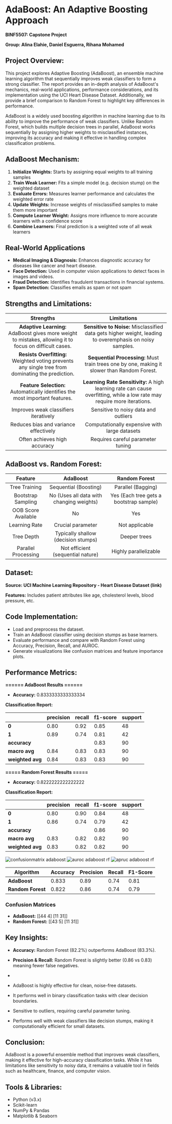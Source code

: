 # **AdaBoost: An Adaptive Boosting Approach**
**BINF5507: Capstone Project**

**Group: Alina Elahie,	Daniel Esguerra,	Rihana Mohamed**

## **Project Overview:**
This project explores Adaptive Boosting (AdaBoost), an ensemble machine learning algorithm that sequentially improves weak classifiers to form a strong classifier. The report provides an in-depth analysis of AdaBoost's mechanics, real-world applications, performance considerations, and its implementation using the UCI Heart Disease Dataset. Additionally, we provide a brief comparison to Random Forest to highlight key differences in performance.

AdaBoost is a widely used boosting algorithm in machine learning due to its ability to improve the performance of weak classifiers. Unlike Random Forest, which builds multiple decision trees in parallel, AdaBoost works sequentially by assigning higher weights to misclassified instances, improving its accuracy and making it effective in handling complex classification problems.

## **AdaBoost Mechanism:**
1. **Initialize Weights:** Starts by assigning equal weights to all training samples
2. **Train Weak Learner:** Fits a simple model (e.g. decision stump) on the weighted dataset
3. **Evaluate Errors:** Measures learner performance and calculates the weighted error rate
4. **Update Weights:** Increase weights of misclassified samples to make them more important
5. **Compute Learner Weight:** Assigns more influence to more accurate learners with a confidence score
6. **Combine Learners:** Final prediction is a weighted vote of all weak learners

## **Real-World Applications**
- **Medical Imaging & Diagnosis:** Enhances diagnostic accuracy for diseases like cancer and heart disease.
- **Face Detection:** Used in computer vision applications to detect faces in images and videos.
- **Fraud Detection:** Identifies fraudulent transactions in financial systems.
- **Spam Detection:** Classifies emails as spam or not spam

## **Strengths and Limitations:**
|                                              **Strengths**                                              	|                                                      **Limitations**                                                     	|
|:-------------------------------------------------------------------------------------------------------:	|:------------------------------------------------------------------------------------------------------------------------:	|
| **Adaptive Learning:** AdaBoost gives more weight to mistakes, allowing it to focus on difficult cases. 	| **Sensitive to Noise:** Misclassified data gets higher weight, leading to overemphasis on noisy samples.                 	|
| **Resists Overfitting:** Weighted voting prevents any single tree from dominating the prediction.       	| **Sequential Processing:** Must train trees one by one, making it slower than Random Forest.                             	|
| **Feature Selection:** Automatically identifies the most important features.                            	| **Learning Rate Sensitivity:** A high learning rate can cause overfitting, while a low rate may require more iterations. 	|
| Improves weak classifiers iteratively                                                                   	| Sensitive to noisy data and outliers                                                                                     	|
| Reduces bias and variance effectively                                                                   	| Computationally expensive with large datasets                                                                            	|
| Often achieves high accuracy                                                                            	| Requires careful parameter tuning                                                                                        	|

## **AdaBoost vs. Random Forest:**
|       Feature       	|                 AdaBoost                 	|              Random Forest              	|
|:-------------------:	|:----------------------------------------:	|:---------------------------------------:	|
| Tree Training       	| Sequential (Boosting)                    	| Parallel (Bagging)                      	|
| Bootstrap Sampling  	| No (Uses all data with changing weights) 	| Yes (Each tree gets a bootstrap sample) 	|
| OOB Score Available 	| No                                       	| Yes                                     	|
| Learning Rate       	| Crucial parameter                        	| Not applicable                          	|
| Tree Depth          	| Typically shallow (decision stumps)      	| Deeper trees                            	|
| Parallel Processing 	| Not efficient (sequential nature)        	| Highly parallelizable                   	|

## **Dataset:**
**Source: UCI Machine Learning Repository - Heart Disease Dataset (link)**

**Features:** Includes patient attributes like age, cholesterol levels, blood pressure, etc.

## **Code Implementation:**
- Load and preprocess the dataset.
- Train an AdaBoost classifier using decision stumps as base learners.
- Evaluate performance and compare with Random Forest using Accuracy, Precision, Recall, and AUROC.
- Generate visualizations like confusion matrices and feature importance plots.

## **Performance Metrics:**
**====== AdaBoost Results ======**
- **Accuracy:** 0.8333333333333334

**Classification Report:**

|                  	| **precision** 	| **recall** 	| **f1-score** 	| **support** 	|
|------------------	|---------------	|------------	|--------------	|-------------	|
| **0**            	| 0.80          	| 0.92       	| 0.85         	| 48          	|
| **1**            	| 0.89          	| 0.74       	| 0.81         	| 42          	|
| **accuracy**     	|               	|            	|  0.83        	| 90          	|
| **macro avg**    	|  0.84         	|  0.83      	|  0.83        	| 90          	|
| **weighted avg** 	|  0.84         	|  0.83      	|  0.83        	| 90          	|

**===== Random Forest Results =====**
- **Accuracy:** 0.8222222222222222

**Classification Report:**

|                  	| **precision** 	| **recall** 	| **f1-score** 	| **support** 	|
|------------------	|---------------	|------------	|--------------	|-------------	|
| **0**            	| 0.80          	| 0.90       	| 0.84         	| 48          	|
| **1**            	| 0.86          	| 0.74       	| 0.79         	| 42          	|
| **accuracy**     	|               	|            	| 0.86         	| 90          	|
| **macro avg**    	| 0.83          	| 0.82       	| 0.82         	| 90          	|
| **weighted avg** 	| 0.83          	| 0.82       	| 0.82         	| 90          	|

![confusionmatrix adaboost](https://github.com/user-attachments/assets/a8a683df-c9df-4341-9562-d447290ea25f)
![auroc adaboost rf](https://github.com/user-attachments/assets/e08751c6-7ab5-4c85-805a-f727134819d7)
![apruc adaboost rf](https://github.com/user-attachments/assets/9e85f0be-3726-465b-ad07-8d3778f013c9)

| **Algorithm**     	| **Accuracy** 	| **Precision** 	| **Recall** 	| **F1-Score** 	|
|-------------------	|--------------	|---------------	|------------	|--------------	|
| **AdaBoost**      	| 0.833        	| 0.89          	| 0.74       	| 0.81         	|
| **Random Forest** 	| 0.822        	| 0.86          	| 0.74       	| 0.79         	|

### **Confusion Matrices**
- **AdaBoost:**
[[44  4]
 [11 31]]
- **Random Forest:**
[[43  5]
 [11 31]]

## **Key Insights:**
- **Accuracy:** Random Forest (82.2%) outperforms AdaBoost (83.3%).
- **Precision & Recall:** Random Forest is slightly better (0.86 vs 0.83) meaning fewer false negatives.
- 

- AdaBoost is highly effective for clean, noise-free datasets.
- It performs well in binary classification tasks with clear decision boundaries.
- Sensitive to outliers, requiring careful parameter tuning.
- Performs well with weak classifiers like decision stumps, making it computationally efficient for small datasets.


## **Conclusion:**

AdaBoost is a powerful ensemble method that improves weak classifiers, making it effective for high-accuracy classification tasks. While it has limitations like sensitivity to noisy data, it remains a valuable tool in fields such as healthcare, finance, and computer vision.

## **Tools & Libraries:**
- Python (v3.x)
- Scikit-learn
- NumPy & Pandas
- Matplotlib & Seaborn












